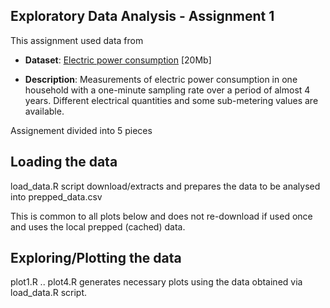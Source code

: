 ## Exploratory Data Analysis - Assignment 1


This assignment used data from 

* <b>Dataset</b>: <a href="https://d396qusza40orc.cloudfront.net/exdata%2Fdata%2Fhousehold_power_consumption.zip">Electric power consumption</a> [20Mb]

* <b>Description</b>: Measurements of electric power consumption in
one household with a one-minute sampling rate over a period of almost
4 years. Different electrical quantities and some sub-metering values
are available.

Assignement divided into 5 pieces

## Loading the data
	
load_data.R script download/extracts and prepares the data to be analysed into  prepped_data.csv

This is common to all plots below and does not re-download if used once and uses the local prepped (cached) data.


## Exploring/Plotting the data

plot1.R .. plot4.R generates necessary plots using the data obtained via load_data.R script.
